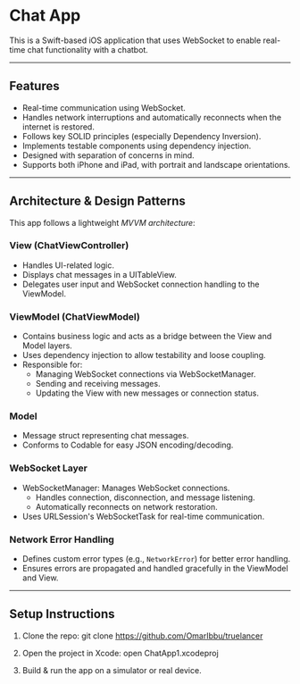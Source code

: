 # Chat App

This is a Swift-based iOS application that uses WebSocket to enable real-time chat functionality with a chatbot.

---

## Features

- Real-time communication using WebSocket.
- Handles network interruptions and automatically reconnects when the internet is restored.
- Follows key SOLID principles (especially Dependency Inversion).
- Implements testable components using dependency injection.
- Designed with separation of concerns in mind.
- Supports both iPhone and iPad, with portrait and landscape orientations.

---

## Architecture & Design Patterns

This app follows a lightweight *MVVM architecture*:

### View (ChatViewController)
- Handles UI-related logic.
- Displays chat messages in a UITableView.
- Delegates user input and WebSocket connection handling to the ViewModel.

### ViewModel (ChatViewModel)
- Contains business logic and acts as a bridge between the View and Model layers.
- Uses dependency injection to allow testability and loose coupling.
- Responsible for:
  - Managing WebSocket connections via WebSocketManager.
  - Sending and receiving messages.
  - Updating the View with new messages or connection status.

### Model
- Message struct representing chat messages.
- Conforms to Codable for easy JSON encoding/decoding.

### WebSocket Layer
- WebSocketManager: Manages WebSocket connections.
  - Handles connection, disconnection, and message listening.
  - Automatically reconnects on network restoration.
- Uses URLSession's WebSocketTask for real-time communication.

### Network Error Handling
- Defines custom error types (e.g., `NetworkError`) for better error handling.
- Ensures errors are propagated and handled gracefully in the ViewModel and View.

---
##  Setup Instructions

1. Clone the repo:
   git clone https://github.com/OmarIbbu/truelancer

3. Open the project in Xcode:
   open ChatApp1.xcodeproj
 
4. Build & run the app on a simulator or real device.
